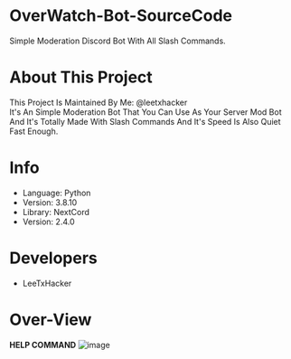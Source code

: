 # OverWatch-Bot-SourceCode
Simple Moderation Discord Bot With All Slash Commands.

# About This Project
This Project Is Maintained By Me: @leetxhacker<br>It's An Simple Moderation Bot That You Can Use As Your Server Mod Bot And It's Totally Made With Slash Commands And It's Speed Is Also Quiet Fast Enough.<br>

# Info
- Language: Python<br>
- Version: 3.8.10<br>
- Library: NextCord<br>
- Version: 2.4.0

# Developers
- LeeTxHacker

# Over-View
**HELP COMMAND**
![image](https://user-images.githubusercontent.com/118864942/224768815-d5a04f86-2c37-4b4e-ac12-0fb41bba9e88.png)
